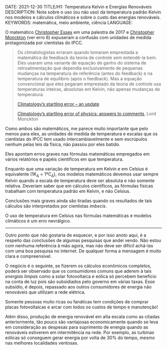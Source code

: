 <!DOCTYPE html>
<meta http-equiv="content-type" content="text/html; charset=utf-8">
<link rel="stylesheet" href="../css/style.css" type="text/css">
<!-- PLAIN TEXT -->
DATE: 2021-12-30
TITLE/H1: Temperatura Kelvin e Energias Renováveis
DESCRIPTION: Nota sobre o uso (ou não uso) da temperatura padrão Kelvin
nos modelos e cálculos climáticos e sobre o custo das energias renováveis.
KEYWORDS: matemática, meio ambiente, ciência
LANGUAGE: 

<!-- DATE MUST BE IN THE FORMAT YYY-MM-DD -->
<!-- H1 WILL BE ADDED TO POST/ARTICLE HEADER -->
<!-- KEYWORD DELIMITER IS COMMA -->


<!-- HYPERTEXT -->


O matemático [Christopher Essex](https://www.youtube.com/watch?v=6LFhQtTNLLU)
em uma palestra de 2017 e
[Christopher Monckton](https://www.youtube.com/watch?v=Jtlt0nh78V0) (ver erro 6)
expuseram a confusão com unidades de medida protagonizada por cientistas do IPCC.


> Os climatologistas erraram quando tomaram emprestada a matemática de feedback da teoria de controle sem entendê-la bem. Eles usaram uma variante de equação de ganho do sistema de retroalimentação que dependia exclusivamente de pequenas mudanças na temperatura de referência (antes do feedback) e na temperatura de equilíbrio (após o feedback). Mas a equação convencional que eles pegaram emprestado da teoria de controle usa temperaturas inteiras, absolutas em Kelvin, não apenas mudanças de temperatura.
> 
> [Climatology’s startling error – an update](https://wattsupwiththat.com/2018/07/30/climatologys-startling-error-an-update/)
> 
> [Climatology’s startling error of physics: answers to comments](https://wattsupwiththat.com/2018/08/15/climatologys-startling-error-of-physics-answers-to-comments/), Lord Monckton


Como ambos são matemáticos, me parece muito importante que pelo menos
para eles, as unidades de medida de temperatura e escalas
que os cientistas do
IPCC tem usado intercambiavelmente e sem escrúpulos nenhum pelas leis
da física, não passou por eles batido.

Eles apontam erros graves nas fórmulas matemáticas empregados em vários
relatórios e papéis científicos em que temperatura.

Enquanto que uma variação de temperatura em Kelvin e em Celsius
é equivalente (1K<sub>Δ</sub> = 1ºC<sub>Δ</sub>), nos modelos matemáticos
devemos usar sempre Kelvin quando a escala de temperatura deve ser absoluta
e não somente relativa. Deveriam saber que em cálculos científicos, as
fórmulas físicas trabalham com temperatura padrão
em Kelvin, e não Celsius.

Conclusões mais graves ainda são tiradas quando os resultados de tais
cálculos são interpretados por cientistas *imbecis*.

O uso de temperatura em Celsius nas fórmulas matemáticas e modelos
climáticos é um erro nevrálgico.

---

Outro ponto que não gostaria de esquecer, e por isso anoto aqui, é a respeito
das conclusões de algumas pesquisas que andei vendo. Não estou com
nenhuma referência à mão agora, mas não deve ser difícil achá-las
com uma boa pesquisa no internet. De qualquer forma a mensagem é muito clara
e compreensível.

O negócio é o seguinte, se fizerem os cálculos econômicos completos,
poderá ser observado que os consumidores comuns que aderem
à tais *energias limpas* como a solar fotovoltaica e eólica só percebem
benefício na conta de luz pois são subsidiados pelo governo em várias
taxas. Esse subsídio, é depois, repassado aos outros consumidores de
energia não renováveis que utilizam a rede elétrica.

Somente pessoas muito ricas ou fanáticas tem condições de comprar
placas fotovoltaicas e arcar com todos os custos de tempo e manutenção!

Além disso, produção de energia renovável em alta escala como as citadas
anteriormente, tão pouco são vantajosas economicamente quando se leva
em consideração as despesas para suprimento de energia quando as renováveis
estiverem em intermitência na rede. Por exemplo, as turbinas eólicas só conseguem
gerar energia por volta de 30% do tempo, mesmo nas melhores localidades
ventosas.

